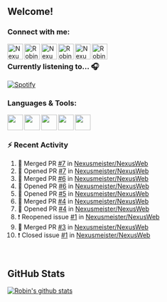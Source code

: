 
<!-- Allgemeine Notizen
	Die Icons sind unter diesen beiden Links zu finden:
	GitHub Repo: https://github.com/simple-icons/simple-icons
		> raw.githubusercontent ist erreichbar über Kontextmenü auf Bild und "Bild in neuem Tab öffnen"
	Simple Icons: https://cdn.jsdelivr.net/npm/simple-icons@3/icons/
 -->


## Welcome!

### Connect with me:
[<img align="left" alt="Nexusmeister | Twitter" width="35px" src="https://cdn.jsdelivr.net/npm/simple-icons@v3/icons/twitter.svg" />][twitter]
[<img align="left" alt="Robin Kaltenbach | Xing" width="35px" src="https://cdn.jsdelivr.net/npm/simple-icons@3.13.0/icons/xing.svg" />][xing]
[<img align="left" alt="Nexusmeister | Twitch" width="35px" src="https://simpleicons.org/icons/twitch.svg" />][twitch]
[<img align="left" alt="Robin Kaltenbach | Stack Overflow" width="35px" src="https://cdn.jsdelivr.net/npm/simple-icons@3.13.0/icons/stackoverflow.svg" />][stackOverflow]
[<img align="left" alt="Nexusmeister | Steam" width="35px" src="https://cdn.jsdelivr.net/npm/simple-icons@3.13.0/icons/steam.svg" />][steam]
[<img align="left" alt="Robin Kaltenbach | LinkedIn" width="35px" src="https://cdn.jsdelivr.net/npm/simple-icons@3.13.0/icons/linkedin.svg" />][linkedIn]


<br />

### Currently listening to... 🎧

[![Spotify](https://spotify-now-playing.nexusmeister.vercel.app/api/spotify)](https://open.spotify.com/user/xkaltix?si=h_gYbj2sTlamJW9soY9fnQ)

### Languages & Tools:

<img width="35px" align="left" src="https://raw.githubusercontent.com/simple-icons/simple-icons/develop/icons/dot-net.svg" />
<img width="35px" align="left" src="https://raw.githubusercontent.com/simple-icons/simple-icons/develop/icons/csharp.svg" />
<img width="35px" align="left" src="https://raw.githubusercontent.com/simple-icons/simple-icons/develop/icons/visualstudio.svg" />
<img width="35px" align="left" src="https://raw.githubusercontent.com/simple-icons/simple-icons/develop/icons/microsoftsqlserver.svg" />
<img width="35px" align="left" src="https://github.com/simple-icons/simple-icons/blob/develop/icons/xamarin.svg" />

<br/>
<br/>

### :zap: Recent Activity
<!--START_SECTION:activity-->
1. 🎉 Merged PR [#7](https://github.com/Nexusmeister/NexusWeb/pull/7) in [Nexusmeister/NexusWeb](https://github.com/Nexusmeister/NexusWeb)
2. 💪 Opened PR [#7](https://github.com/Nexusmeister/NexusWeb/pull/7) in [Nexusmeister/NexusWeb](https://github.com/Nexusmeister/NexusWeb)
3. 🎉 Merged PR [#6](https://github.com/Nexusmeister/NexusWeb/pull/6) in [Nexusmeister/NexusWeb](https://github.com/Nexusmeister/NexusWeb)
4. 💪 Opened PR [#6](https://github.com/Nexusmeister/NexusWeb/pull/6) in [Nexusmeister/NexusWeb](https://github.com/Nexusmeister/NexusWeb)
5. 💪 Opened PR [#5](https://github.com/Nexusmeister/NexusWeb/pull/5) in [Nexusmeister/NexusWeb](https://github.com/Nexusmeister/NexusWeb)
6. 🎉 Merged PR [#4](https://github.com/Nexusmeister/NexusWeb/pull/4) in [Nexusmeister/NexusWeb](https://github.com/Nexusmeister/NexusWeb)
7. 💪 Opened PR [#4](https://github.com/Nexusmeister/NexusWeb/pull/4) in [Nexusmeister/NexusWeb](https://github.com/Nexusmeister/NexusWeb)
8. ❗️ Reopened issue [#1](https://github.com/Nexusmeister/NexusWeb/issues/1) in [Nexusmeister/NexusWeb](https://github.com/Nexusmeister/NexusWeb)
9. 🎉 Merged PR [#3](https://github.com/Nexusmeister/NexusWeb/pull/3) in [Nexusmeister/NexusWeb](https://github.com/Nexusmeister/NexusWeb)
10. ❗️ Closed issue [#1](https://github.com/Nexusmeister/NexusWeb/issues/1) in [Nexusmeister/NexusWeb](https://github.com/Nexusmeister/NexusWeb)
<!--END_SECTION:activity-->
 
 <br/>

## GitHub Stats
[![Robin's github stats](https://github-readme-stats.vercel.app/api?username=nexusmeister&count_private=true&show_icons=true&theme=dark)](https://github.com/anuraghazra/github-readme-stats)

[twitter]: https://twitter.com/nexxusmeister
[xing]: https://www.xing.com/profile/Robin_Kaltenbach3
[twitch]: https://www.twitch.tv/nexusmeister
[stackOverflow]: https://stackoverflow.com/users/10840553/robin-kaltenbach
[steam]: https://steamcommunity.com/id/nexusmeister
[linkedIn]: https://www.linkedin.com/in/robin-kaltenbach-607445227/